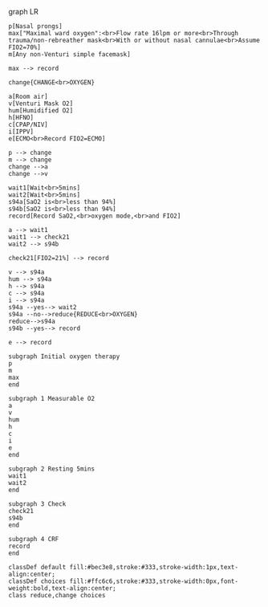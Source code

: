 
graph LR

    p[Nasal prongs]
    max["Maximal ward oxygen":<br>Flow rate 16lpm or more<br>Through trauma/non-rebreather mask<br>With or without nasal cannulae<br>Assume FIO2=70%]
    m[Any non-Venturi simple facemask]
    
    max --> record
    
    change{CHANGE<br>OXYGEN}
    
    a[Room air]
    v[Venturi Mask O2]
    hum[Humidified O2]
    h[HFNO]
    c[CPAP/NIV]
    i[IPPV]
    e[ECMO<br>Record FIO2=ECMO]
    
    p --> change
    m --> change
    change -->a
    change -->v
    
    wait1[Wait<br>5mins]
    wait2[Wait<br>5mins]
    s94a[SaO2 is<br>less than 94%]
    s94b[SaO2 is<br>less than 94%]
    record[Record SaO2,<br>oxygen mode,<br>and FIO2]

    a --> wait1
    wait1 --> check21
    wait2 --> s94b
    
    check21[FIO2=21%] --> record
        
    v --> s94a
    hum --> s94a
    h --> s94a
    c --> s94a
    i --> s94a
    s94a --yes--> wait2
    s94a --no-->reduce{REDUCE<br>OXYGEN}
    reduce-->s94a
    s94b --yes--> record

    e --> record
    
    subgraph Initial oxygen therapy
    p
    m
    max
    end

    subgraph 1 Measurable O2
    a
    v
    hum
    h
    c
    i
    e
    end
    
    subgraph 2 Resting 5mins
    wait1
    wait2
    end
    
    subgraph 3 Check
    check21
    s94b
    end
    
    subgraph 4 CRF
    record
    end
    
    classDef default fill:#bec3e8,stroke:#333,stroke-width:1px,text-align:center;
    classDef choices fill:#ffc6c6,stroke:#333,stroke-width:0px,font-weight:bold,text-align:center;
    class reduce,change choices



